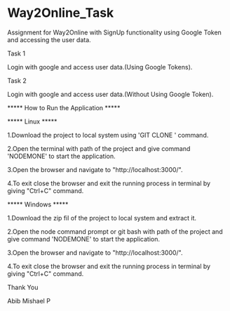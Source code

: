 # Way2Online_Task
Assignment for Way2Online with SignUp functionality using Google Token and accessing the user data.

Task 1

Login with google and access user data.(Using Google Tokens).

Task 2 

Login with google and access user data.(Without Using Google Token).

***** How to Run the Application *****

***** Linux *****

1.Download the project to local system using 'GIT CLONE <url>' command.

2.Open the terminal with path of the project and give command 'NODEMONE' to start the application.

3.Open the browser and navigate to "http://localhost:3000/".

4.To exit close the browser and exit the running process in terminal by giving "Ctrl+C" command.

***** Windows *****

1.Download the zip fil of the project to local system and extract it.

2.Open the node command prompt or git bash with path of the project and give command 'NODEMONE' to start the application.

3.Open the browser and navigate to "http://localhost:3000/".

4.To exit close the browser and exit the running process in terminal by giving "Ctrl+C" command.

Thank You

Abib Mishael P
